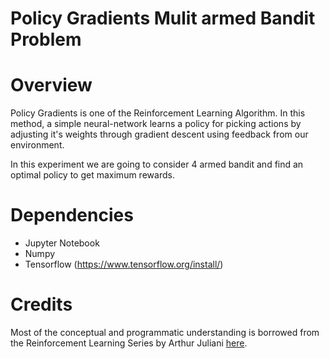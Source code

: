 # Policy Gradients Mulit armed Bandit Problem

Overview
=========
Policy Gradients is one of the Reinforcement Learning Algorithm. In this method, a simple neural-network learns a policy for picking actions by adjusting it's weights through gradient descent using feedback from our environment.

In this experiment we are going to consider 4 armed bandit and find an optimal policy to get maximum rewards.

Dependencies
============
* Jupyter Notebook
* Numpy
* Tensorflow (https://www.tensorflow.org/install/)

Credits
========
Most of the conceptual and programmatic understanding is borrowed from the Reinforcement Learning Series by Arthur Juliani [here](https://medium.com/emergent-future/simple-reinforcement-learning-with-tensorflow-part-0-q-learning-with-tables-and-neural-networks-d195264329d0).
